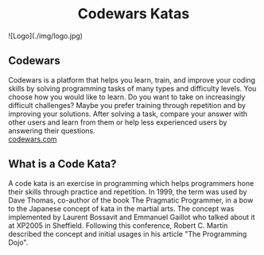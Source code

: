 <h1 align="center">Codewars Katas</h1>
![Logo](./img/logo.jpg)

## Codewars

Codewars is a platform that helps you learn, train, and improve your coding skills by solving programming tasks of many types and difficulty levels. You choose how you would like to learn. Do you want to take on increasingly difficult challenges? Maybe you prefer training through repetition and by improving your solutions. After solving a task, compare your answer with other users and learn from them or help less experienced users by answering their questions.  
[codewars.com](https://www.codewars.com)

## What is a Code Kata?

A code kata is an exercise in programming which helps programmers hone their skills through practice and repetition. In 1999, the term was used by Dave Thomas, co-author of the book The Pragmatic Programmer, in a bow to the Japanese concept of kata in the martial arts. The concept was implemented by Laurent Bossavit and Emmanuel Gaillot who talked about it at XP2005 in Sheffield. Following this conference, Robert C. Martin described the concept and initial usages in his article "The Programming Dojo".